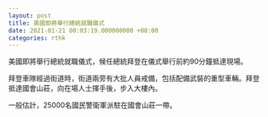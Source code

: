 ```yaml
---
layout: post
title: 美國即將舉行總統就職儀式
date: 2021-01-21 00:03:19.000000000 +08:00
categories: rthk
---
```


美國即將舉行總統就職儀式，候任總統拜登在儀式舉行前約90分鐘抵達現場。

拜登車隊經過街道時，街道兩旁有大批人員戒備，包括配備武裝的重型車輛。拜登抵達國會山莊，向在場人士揮手後，步入大樓內。

一般估計，25000名國民警衛軍派駐在國會山莊一帶。
